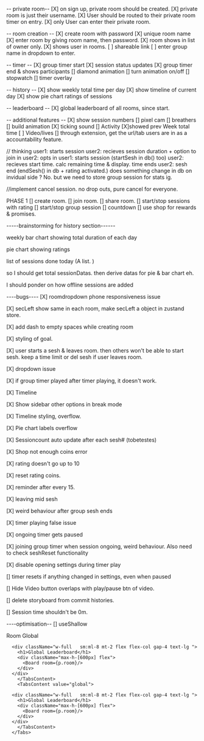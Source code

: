 -- private room--
[X] on sign up, private room should be created.
[X] private room is just their username.
[X] User should be routed to their private room timer on entry.
[X] only User can enter their private room.

-- room creation -- 
[X] create room with password
[X] unique room name
[X] enter room by giving room name, then password. 
[X] room shows in list of owner only. 
[X] shows user in rooms.
[ ] shareable link
[ ] enter group name in dropdown to enter. 


-- timer -- 
[X] group timer start 
[X] session status updates 
[X] group timer end & shows participants
[] diamond animation
[] turn animation on/off
[] stopwatch
[] timer overlay
 

-- history --
[X] show weekly total time per day
[X] show timeline of current day
[X] show  pie chart ratings of sessions  


-- leaderboard --
[X] global leaderboard of all rooms, since start. 


-- additional features --
[X] show session numbers
[] pixel cam
[] breathers 
[] build animation
[X] ticking sound
[] Activity
[X]showed prev Week total time
[ ] Video/lives
[] through extension, get the url/tab users are in as a accountability feature.


 // thinking
 user1: starts session 
 user2: recieves session duration + option to join in
 user2: opts in
 user1: starts session (startSesh in db() too)
 user2: recieves start time. calc remaining time & display. 
 time ends
 user2: sesh end (endSesh() in db + rating activated.)
    does something change in db on invidual side ? No. 
    but we need to store group session for stats ig. 

//implement cancel session. no drop outs, pure cancel for everyone.

PHASE 1 
[] create room.
[] join room.
[] share room. 
[] start/stop sessions with rating
[] start/stop group session 
[] countdown
[] use shop for rewards & promises.



-----brainstorming for history section------

weekly bar chart showing total duration of each day 

pie chart showing ratings

list of sessions done today (A list. )

so I should get total sessionDatas. then derive datas for pie & bar chart eh. 

I should ponder on how offline sessions are added




----bugs---- 
[X] roomdropdown phone responsiveness issue 

[X] secLeft show same in each room, make secLeft a object in zustand store. 

[X] add dash to empty spaces while creating room

[X] styling of goal. 

[X] user starts a sesh & leaves room. then others won't be able to start sesh. keep a time limit or del sesh if user leaves room.

[X] dropdown issue

[X] if group timer played after timer playing, it doesn't work. 

[X] Timeline

[X] Show sidebar other options in break mode

[X] Timeline styling, overflow. 

[X] Pie chart labels overflow

[X] Sessioncount auto update after each sesh#  (tobetestes)

[X] Shop not enough coins error

[X] rating doesn't go up to 10

[X] reset rating coins. 

[X] reminder after every 15.

[X] leaving mid sesh 

[X] weird behaviour after group sesh ends

[X] timer playing false issue


[X] ongoing timer gets paused

[X] joining group timer when session ongoing, weird behaviour. Also need to check seshReset functionality

[X] disable opening settings during timer play

[] timer resets if anything changed in settings, even when paused

[] Hide Video button overlaps with play/pause btn of video.

[] delete storyboard from commit histories.

[] Session time shouldn't be 0m. 


----optimisation--
[] useShallow 





  <Tabs defaultValue="global">
          <TabsList>
          <TabsTrigger value="room">Room</TabsTrigger>
          <TabsTrigger value="global">Global</TabsTrigger>
        </TabsList>
        <TabsContent value="room">

      <div className="w-full   sm:ml-8 mt-2 flex flex-col gap-4 text-lg ">
        <h1>Global Leaderboard</h1>
        <div className="max-h-[600px] flex">
          <Board room={p.room}/>
        </div>
      </div>
        </TabsContent>
        <TabsContent value="global">

      <div className="w-full   sm:ml-8 mt-2 flex flex-col gap-4 text-lg ">
        <h1>Global Leaderboard</h1>
        <div className="max-h-[600px] flex">
          <Board room={p.room}/>
        </div>
      </div>
        </TabsContent>
      </Tabs>